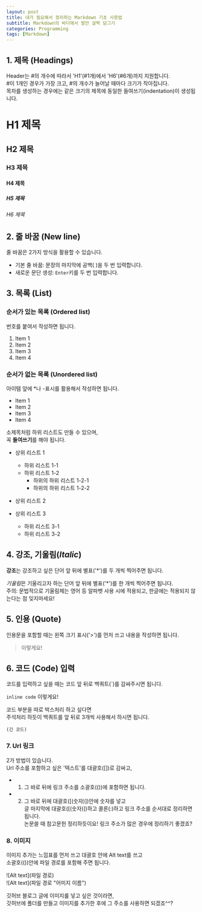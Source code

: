 ```yaml
---
layout: post
title: 내가 필요해서 정리하는 Markdown 기초 사용법
subtitle: Markdown의 바다에서 발만 살짝 담그기 
categories: Programming 
tags: [Markdown]
---
```



## 1. 제목 (Headings)

Header는 #의 개수에 따라서 'H1'(#1개)에서 'H6'(#6개)까지 지원합니다.  
#이 1개인 경우가 가장 크고, #의 개수가 늘어날 때마다 크기가 작아집니다.     
목차를 생성하는 경우에는 같은 크기의 제목에 동일한 들여쓰기(indentation)이 생성됩니다.   


# H1 제목
## H2 제목
### H3 제목
#### H4 제목
##### H5 제목
###### H6 제목  



## 2. 줄 바꿈 (New line)

줄 바꿈은 2가지 방식을 활용할 수 있습니다.  
- 기본 줄 바꿈: 문장의 마지막에 공백( )을 두 번 입력합니다.  
- 새로운 문단 생성: `Enter`키를 두 번 입력합니다.  



## 3. 목록 (List)

### 순서가 있는 목록 (Ordered list)  

번호를 붙여서 작성하면 됩니다.   
  
1. Item 1  
2. Item 2  
3. Item 3  
4. Item 4  
  
### 순서가 없는 목록 (Unordered list)

아이템 앞에 *나 -표시를 활용해서 작성하면 됩니다.   

* Item 1  
* Item 2  
* Item 3  
* Item 4  


소제목처럼 하위 리스트도 만들 수 있으며,      
꼭 **들여쓰기**를 해야 됩니다.  


* 상위 리스트 1   
  * 하위 리스트 1-1    
  * 하위 리스트 1-2    
    * 하위의 하위 리스트 1-2-1    
    * 하위의 하위 리스트 1-2-2    

* 상위 리스트 2    
* 상위 리스트 3    
  * 하위 리스트 3-1    
  * 하위 리스트 3-2    



## 4. **강조**, 기울림(*Italic*)

**강조**는 강조하고 싶은 단어 앞 뒤에 별표('*')를 두 개씩 찍어주면 됩니다.  

*기울림*은 기울리고자 하는 단어 앞 뒤에 별표('*')를 한 개씩 찍어주면 됩니다.  
주의: 문법적으로 기울림체는 영어 등 알파벳 사용 시에 적용되고, 한글에는 적용되지 않는다는 점 잊지마세요!   



## 5. 인용 (Quote)

인용문을 포함할 때는 왼쪽 크기 표시('>')를 먼저 쓰고 내용을 작성하면 됩니다.   

> 이렇게요!  



## 6. 코드 (Code) 입력 

코드를 입력하고 싶을 때는 코드 앞 뒤로 백쿼트(`)를 감싸주시면 됩니다.   


`inline code` 이렇게요! 


코드 부분을 따로 박스처리 하고 싶다면   
주석처리 하듯이 백쿼트를 앞 뒤로 3개씩 사용해서 하시면 됩니다.    

```(긴 코드)```



### 7. Url 링크  

2가 방법이 있습니다.   
Url 주소를 포함하고 싶은 '텍스트'를 대괄호([])로 감싸고,  
- 1) 그 바로 뒤에 링크 주소를 소괄호(())에 포함하면 됩니다.   

- 2) 그 바로 뒤에 대괄호([(숫자)])안에 숫자를 넣고  
글 마지막에 대괄호([(숫자)])하고 콜론(:)하고 링크 주소를 순서대로 정리하면 됩니다.  
논문쓸 때 참고문헌 정리하듯이요! 링크 주소가 많은 경우에 정리하기 좋겠죠?   



### 8. 이미지 

이미지 추가는 느낌표를 먼저 쓰고 대괄호 안에 Alt text를 쓰고  
소괄호(())안에 파일 경로를 포함해 주면 됩니다. 

![Alt text](파일 경로)  
![Alt text](파일 경로 "어미지 이름")  


깃허브 블로그 글에 이미지룰 넣고 싶은 것이라면,  
깃허브에 폴더를 만들고 이미지를 추가한 후에 그 주소를 사용하면 되겠죠^^?   


